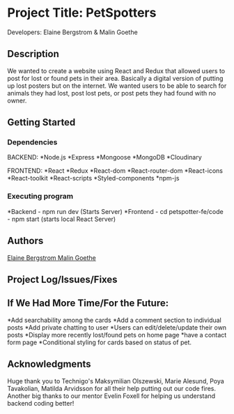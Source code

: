 # Project Title: PetSpotters
Developers: Elaine Bergstrom & Malin Goethe

## Description

 We wanted to create a website using React and Redux that allowed users to post for lost or found pets in their area. Basically a digital version of putting up lost posters but on the internet. We wanted users to be able to search for animals they had lost, post lost pets, or post pets they had found with no owner.

## Getting Started

### Dependencies
BACKEND:
*Node.js 
*Express
*Mongoose
*MongoDB
*Cloudinary

FRONTEND:
*React
*Redux
*React-dom
*React-router-dom
*React-icons
*React-toolkit
*React-scripts
*Styled-components
*npm-js


### Executing program

*Backend - npm run dev (Starts Server)
*Frontend - cd petspotter-fe/code
          - npm start (starts local React Server)


## Authors

<a href="#" >
Elaine Bergstrom
</a>

<a href="#" >
Malin Goethe
</a>

## Project Log/Issues/Fixes

  



## If We Had More Time/For the Future:

  *Add searchability among the cards
  *Add a comment section to individual posts
  *Add private chatting to user
  *Users can edit/delete/update their own posts
  *Display more recently lost/found pets on home page
  *have a contact form page
  *Conditional styling for cards based on status of pet.

## Acknowledgments

Huge thank you to Technigo's Maksymilian Olszewski, Marie Alesund, Poya Tavakolian,
Matilda Arvidsson for all their help putting out our code fires. Another big thanks to our mentor
Evelin Foxell for helping us understand backend coding better!
